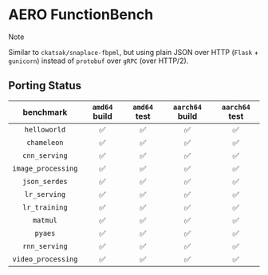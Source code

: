 # AERO FunctionBench

> [!NOTE]
> Similar to `ckatsak/snaplace-fbpml`, but using plain JSON over HTTP (`Flask` +
> `gunicorn`) instead of `protobuf` over `gRPC` (over HTTP/2).

## Porting Status

|     benchmark    |   `amd64` build  |   `amd64` test   | `aarch64` build  |  `aarch64` test  |
|:----------------:|:----------------:|:----------------:|:----------------:|:----------------:|
|   `helloworld`   |:white_check_mark:|:white_check_mark:|:white_check_mark:|:white_check_mark:|
|    `chameleon`   |:white_check_mark:|:white_check_mark:|:white_check_mark:|:white_check_mark:|
|   `cnn_serving`  |:white_check_mark:|:white_check_mark:|:white_check_mark:|:white_check_mark:|
|`image_processing`|:white_check_mark:|:white_check_mark:|:white_check_mark:|:white_check_mark:|
|   `json_serdes`  |:white_check_mark:|:white_check_mark:|:white_check_mark:|:white_check_mark:|
|   `lr_serving`   |:white_check_mark:|:white_check_mark:|:white_check_mark:|:white_check_mark:|
|   `lr_training`  |:white_check_mark:|:white_check_mark:|:white_check_mark:|:white_check_mark:|
|      `matmul`    |:white_check_mark:|:white_check_mark:|:white_check_mark:|:white_check_mark:|
|      `pyaes`     |:white_check_mark:|:white_check_mark:|:white_check_mark:|:white_check_mark:|
|   `rnn_serving`  |:white_check_mark:|:white_check_mark:|:white_check_mark:|:white_check_mark:|
|`video_processing`|:white_check_mark:|:white_check_mark:|:white_check_mark:|:white_check_mark:|
